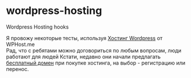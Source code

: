 # wordpress-hosting
Wordpress Hosting hooks

Я провожу некоторые тесты, используя 
<a href="https://wphost.me">Хостинг Wordpress</a> от WPHost.me
<br>Рад, что с ребятами можно договориться по любым вопросам, люди работают для людей
Кстати, недавно они начали предлагать <a href="https://wphost.me/ru/free-domain/">бесплатный домен</a> при покупке хостинга, на выбор - регистрацию или перенос.
